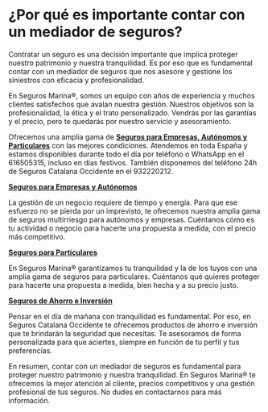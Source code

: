 # ¿Por qué es importante contar con un mediador de seguros?

Contratar un seguro es una decisión importante que implica proteger nuestro patrimonio y nuestra tranquilidad. Es por eso que es fundamental contar con un mediador de seguros que nos asesore y gestione los siniestros con eficacia y profesionalidad.

En Seguros Marina®️, somos un equipo con años de experiencia y muchos clientes satisfechos que avalan nuestra gestión. Nuestros objetivos son la profesionalidad, la ética y el trato personalizado. Vendrás por las garantías y el precio, pero te quedarás por nuestro servicio y asesoramiento.


Ofrecemos una amplia gama de [**Seguros para Empresas, Autónomos y Particulares**](https://www.segurosmarina.es/) con las mejores condiciones. Atendemos en toda España y estamos disponibles durante todo el día por teléfono o WhatsApp en el 616505315, incluso en días festivos. También disponemos del teléfono 24h de Seguros Catalana Occidente en el 932220212.

[**Seguros para Empresas y Autónomos**](https://www.segurosmarina.es/seguros-empresas/)

La gestión de un negocio requiere de tiempo y energía. Para que ese esfuerzo no se pierda por un imprevisto, te ofrecemos nuestra amplia gama de seguros multirriesgo para autónomos y empresas. Cuéntanos cómo es tu actividad o negocio para hacerte una propuesta a medida, con el precio más competitivo.


[**Seguros para Particulares**](https://www.segurosmarina.es/seguros-particulares/)

En Seguros Marina®️ garantizamos tu tranquilidad y la de los tuyos con una amplia gama de seguros para particulares. Cuéntanos qué quieres proteger para hacerte una propuesta a medida, bien hecha y a su precio justo.
  

[**Seguros de Ahorro e Inversión**](https://www.segurosmarina.es/seguros-ahorro/)

Pensar en el día de mañana con tranquilidad es fundamental. Por eso, en Seguros Catalana Occidente te ofrecemos productos de ahorro e inversión que te brindarán la seguridad que necesitas. Te asesoramos de forma personalizada para que aciertes, siempre en función de tu perfil y tus preferencias.

En resumen, contar con un mediador de seguros es fundamental para proteger nuestro patrimonio y nuestra tranquilidad. En Seguros Marina®️ te ofrecemos la mejor atención al cliente, precios competitivos y una gestión profesional de tus seguros. No dudes en contactarnos para más información.

